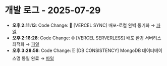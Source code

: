 # 개발 로그 - 2025-07-29

- **오후 2:11:13**: Code Change: 🚀 [VERCEL SYNC] 배포-로컬 완벽 동기화 → [파일](../code-changes/2025-07-29T05-11-13-562Z_code_change.json)
- **오후 2:16:28**: Code Change: 🌐 [VERCEL SERVERLESS] 배포 환경 서버리스 최적화 → [파일](../code-changes/2025-07-29T05-16-28-487Z_code_change.json)
- **오후 3:28:58**: Code Change: 🗄️ [DB CONSISTENCY] MongoDB 데이터베이스명 통일 완료 → [파일](../code-changes/2025-07-29T06-28-57-931Z_code_change.json)
